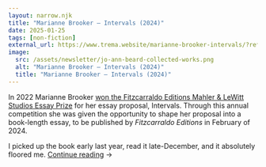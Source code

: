 ```yaml
---
layout: narrow.njk
title: "Marianne Brooker – Intervals (2024)"
date: 2025-01-25
tags: [non-fiction]
external_url: https://www.trema.website/marianne-brooker-intervals/?ref=daniel.pizza
image:
  src: /assets/newsletter/jo-ann-beard-collected-works.png
  alt: "Marianne Brooker – Intervals (2024)"
  title: "Marianne Brooker – Intervals (2024)"
---
```


In 2022 Marianne Brooker [won the Fitzcarraldo Editions Mahler & LeWitt Studios Essay Prize](https://fitzcarraldoeditions.com/2022/05/marianne-brooker-wins-the-2022-fitzcarraldo-editions-mahler-lewitt-studios-essay-prize/?ref=daniel.pizza "On Marianne Brooker winning the essay prize") for her essay proposal, Intervals. Through this annual competition she was given the opportunity to shape her proposal into a book-length essay, to be published by _Fitzcarraldo Editions_ in February of 2024.

I picked up the book early last year, read it late-December, and it absolutely floored me. <a href="{{ external_url }}" title="Read my recommendation for Intervals by Marianne Brooker" rel="external" target="_blank">Continue reading</a> →